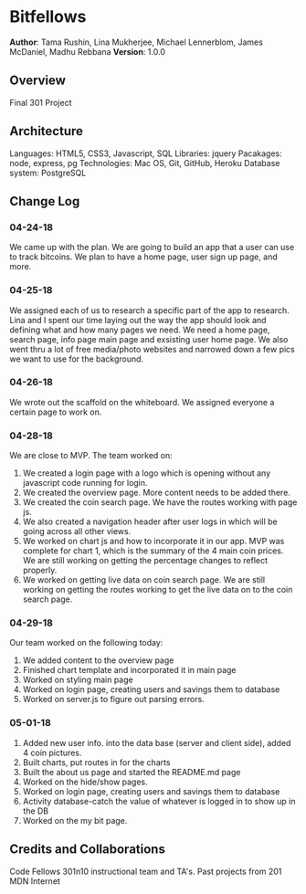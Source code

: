 # Bitfellows

**Author**: Tama Rushin, Lina Mukherjee, Michael Lennerblom, James McDaniel, Madhu Rebbana
**Version**: 1.0.0

## Overview
Final 301 Project


## Architecture
Languages: HTML5, CSS3, Javascript, SQL
Libraries: jquery
Pacakages: node, express, pg
Technologies: Mac OS, Git, GitHub, Heroku 
Database system: PostgreSQL


## Change Log
  ### 04-24-18
   We came up with the plan. We are going to build an app that a user can use to track bitcoins. We plan to have a home page, user sign up page, and more.
  ### 04-25-18
   We assigned each of us to research a specific part of the app to research. Lina and I spent our time laying out the way the app should look and defining what and how many pages we need. We need a home page, search page, info page main page and exsisting user home page. We also went thru a lot of free media/photo websites and narrowed down a few pics we want to use for the background.
  ### 04-26-18
   We wrote out the scaffold on the whiteboard. We assigned everyone a certain page to work on.
  ### 04-28-18
   We are close to MVP. The team worked on:
   1. We created a login page with a logo which is opening without any javascript code running for login.
   2. We created the overview page. More content needs to be added there.
   3. We created the coin search page. We have the routes working with page js. 
   4. We also created a navigation header after user logs in which will be going across all other views.
   5. We worked on chart js and how to incorporate it in our app. MVP was complete for chart 1, which is the summary of the 4 main coin prices. We are still working on getting the percentage changes to reflect properly.
   6. We worked on getting live data on coin search page. We are still working on getting the routes working to get the live data on to the coin search page.
  ### 04-29-18
   Our team worked on the following today:
   1. We added content to the overview page
   2. Finished chart template and incorporated it in main page
   3. Worked on styling main page
   4. Worked on login page, creating users and savings them to database
   5. Worked on server.js to figure out parsing errors.
  ### 05-01-18
   1. Added new user info. into the data base (server and client side), added 4 coin pictures.
   2. Built charts, put routes in for the charts
   3. Built the about us page and started the README.md page
   4. Worked on the hide/show pages.
   5. Worked on login page, creating users and savings them to database
   6. Activity database-catch the value of whatever is logged in to show up in the DB
   7. Worked on the my bit page.

  


  
## Credits and Collaborations
Code Fellows 301n10 instructional team and TA's.
Past projects from 201
MDN
Internet